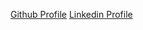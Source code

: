 [Github Profile](https://github.com/barbarazucatti/)
[Linkedin Profile](https://www.linkedin.com/in/barbarazucatti/)

